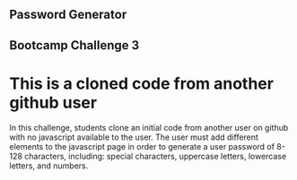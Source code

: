 ## Password Generator
## Bootcamp Challenge 3
# This is a cloned code from another github user

In this challenge, students clone an initial code from another user on github with no javascript available to the user. The user must add different elements to the javascript page in order to generate a user password of 8-128 characters, including: special characters, uppercase letters, lowercase letters, and numbers.